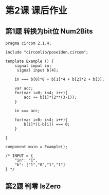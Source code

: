 # 第2课 课后作业

## 第1题 转换为bit位 Num2Bits

```
pragma circom 2.1.4;
 
include "circomlib/poseidon.circom";
 
template Example () {
    signal input in;
     signal input b[4];
 
    in === b[0]*8 + b[1]*4 + b[2]*2 + b[3];
 
    var acc;
    for(var i=0; i<4; i++){
        acc += b[i]*(2**(3-i));
    }
 
    in === acc;
 
    for(var i=0; i<4; i++){
        b[i]*(1-b[i]) === 0;
    }
 
}
 
component main = Example();
 
/* INPUT = {
    "in": "1",
    "b": ["1","0","1","1"]
} */

```






## 第2题 判零 IsZero
```

```





